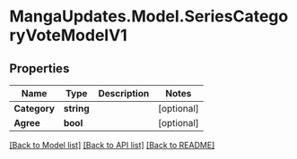 # MangaUpdates.Model.SeriesCategoryVoteModelV1

## Properties

Name | Type | Description | Notes
------------ | ------------- | ------------- | -------------
**Category** | **string** |  | [optional] 
**Agree** | **bool** |  | [optional] 

[[Back to Model list]](../README.md#documentation-for-models) [[Back to API list]](../README.md#documentation-for-api-endpoints) [[Back to README]](../README.md)

